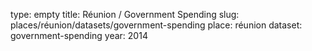 type: empty
title: Réunion / Government Spending
slug: places/réunion/datasets/government-spending
place: réunion
dataset: government-spending
year: 2014
